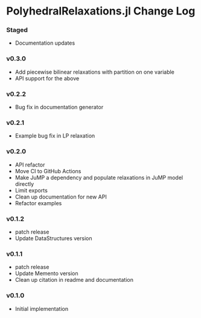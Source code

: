 PolyhedralRelaxations.jl Change Log
=========================

### Staged 
- Documentation updates

### v0.3.0
- Add piecewise bilinear relaxations with partition on one variable
- API support for the above

### v0.2.2
- Bug fix in documentation generator

### v0.2.1
- Example bug fix in LP relaxation

### v0.2.0 
- API refactor 
- Move CI to GitHub Actions 
- Make JuMP a dependency and populate relaxations in JuMP model directly 
- Limit exports
- Clean up documentation for new API
- Refactor examples

### v0.1.2
- patch release
- Update DataStructures version 

### v0.1.1
- patch release
- Update Memento version
- Clean up citation in readme and documentation

### v0.1.0
- Initial implementation 
